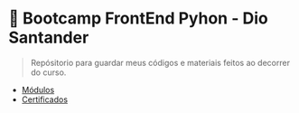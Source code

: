 # 🧠 Bootcamp FrontEnd Pyhon - Dio Santander
> Repósitorio para guardar meus códigos e materiais feitos ao decorrer do curso.

- [Módulos](Módulos/README.md)
- [Certificados](Certificados/README.md)
